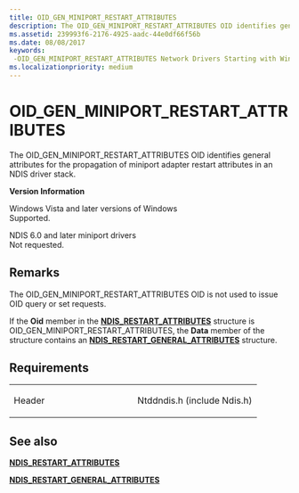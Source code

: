 ```yaml
---
title: OID_GEN_MINIPORT_RESTART_ATTRIBUTES
description: The OID_GEN_MINIPORT_RESTART_ATTRIBUTES OID identifies general attributes for the propagation of miniport adapter restart attributes in an NDIS driver stack.
ms.assetid: 239993f6-2176-4925-aadc-44e0df66f56b
ms.date: 08/08/2017
keywords: 
 -OID_GEN_MINIPORT_RESTART_ATTRIBUTES Network Drivers Starting with Windows Vista
ms.localizationpriority: medium
---
```


# OID\_GEN\_MINIPORT\_RESTART\_ATTRIBUTES


The OID\_GEN\_MINIPORT\_RESTART\_ATTRIBUTES OID identifies general attributes for the propagation of miniport adapter restart attributes in an NDIS driver stack.

**Version Information**

<a href="" id="windows-vista-and-later-versions-of-windows"></a>Windows Vista and later versions of Windows  
Supported.

<a href="" id="ndis-6-0-and-later-miniport-drivers"></a>NDIS 6.0 and later miniport drivers  
Not requested.

Remarks
-------

The OID\_GEN\_MINIPORT\_RESTART\_ATTRIBUTES OID is not used to issue OID query or set requests.

If the **Oid** member in the [**NDIS\_RESTART\_ATTRIBUTES**](https://docs.microsoft.com/windows-hardware/drivers/ddi/content/ndis/ns-ndis-_ndis_restart_attributes) structure is OID\_GEN\_MINIPORT\_RESTART\_ATTRIBUTES, the **Data** member of the structure contains an [**NDIS\_RESTART\_GENERAL\_ATTRIBUTES**](https://docs.microsoft.com/windows-hardware/drivers/ddi/content/ndis/ns-ndis-_ndis_restart_general_attributes) structure.

Requirements
------------

<table>
<colgroup>
<col width="50%" />
<col width="50%" />
</colgroup>
<tbody>
<tr class="odd">
<td><p>Header</p></td>
<td>Ntddndis.h (include Ndis.h)</td>
</tr>
</tbody>
</table>

## See also


[**NDIS\_RESTART\_ATTRIBUTES**](https://docs.microsoft.com/windows-hardware/drivers/ddi/content/ndis/ns-ndis-_ndis_restart_attributes)

[**NDIS\_RESTART\_GENERAL\_ATTRIBUTES**](https://docs.microsoft.com/windows-hardware/drivers/ddi/content/ndis/ns-ndis-_ndis_restart_general_attributes)

 

 




